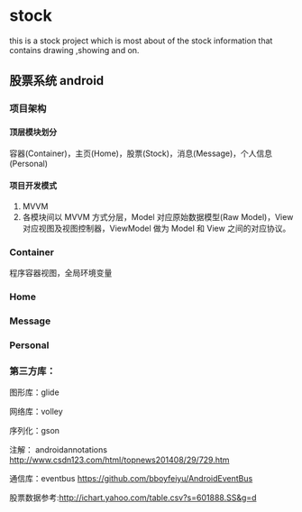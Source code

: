 # stock
this is a stock project which is most about of the stock information that contains drawing ,showing and on.
## 股票系统 android

### 项目架构

#### 顶层模块划分

容器(Container)，主页(Home)，股票(Stock)，消息(Message)，个人信息(Personal)

#### 项目开发模式

1. MVVM 
2. 各模块间以 MVVM 方式分层，Model 对应原始数据模型(Raw Model)，View 对应视图及视图控制器，ViewModel 做为 Model 和 View 之间的对应协议。

### Container

程序容器视图，全局环境变量

### Home


### Message

### Personal

### 第三方库：

图形库：glide

网络库：volley

序列化：gson

注解：  androidannotations
       http://www.csdn123.com/html/topnews201408/29/729.htm

通信库：eventbus
       https://github.com/bboyfeiyu/AndroidEventBus

股票数据参考:http://ichart.yahoo.com/table.csv?s=601888.SS&g=d